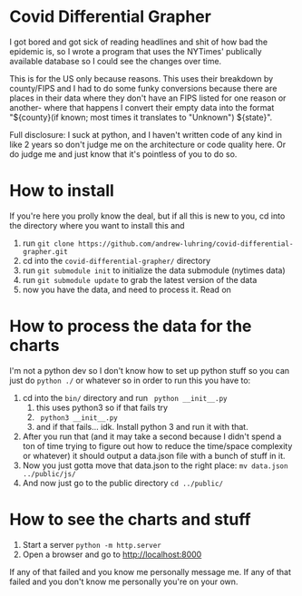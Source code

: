 # Covid Differential Grapher

I got bored and got sick of reading headlines and shit of how bad the epidemic is, so I wrote a program that uses the 
NYTimes' publically available database so I could see the changes over time.

This is for the US only because reasons. This uses their breakdown by county/FIPS and I had to do some funky conversions 
because there are places in their data where they don't have an FIPS listed for one reason or another- where that happens
I convert their empty data into the format "${county}(if known; most times it translates to "Unknown") ${state}".

Full disclosure: I suck at python, and I haven't written code of any kind in like 2 years so don't judge me on the architecture or code quality here. Or do judge me and just know that it's pointless of you to do so.

# How to install
If you're here you prolly know the deal, but if all this is new to you, cd into the directory where you want to install this and 

1. run ```git clone https://github.com/andrew-luhring/covid-differential-grapher.git```
1. cd into the ```covid-differential-grapher/``` directory
1. run ```git submodule init``` to initialize the data submodule (nytimes data) 
1. run ```git submodule update``` to grab the latest version of the data
1. now you have the data, and need to process it. Read on 

# How to process the data for the charts

I'm not a python dev so I don't know how to set up python stuff so you can just do ```python ./``` or whatever so in order
to run this you have to: 
1. cd into the ```bin/``` directory and run  ``` python __init__.py```
    1. this uses python3 so if that fails try
    1. ``` python3 __init__.py```
    1. and if that fails... idk. Install python 3 and run it with that.
1. After you run that (and it may take a second because I didn't spend a ton of time trying to figure out how to reduce the
time/space complexity or whatever) it should output a data.json file with a bunch of stuff in it.
1. Now you just gotta move that data.json to the right place: ```mv data.json ../public/js/```
1. And now just go to the public directory ```cd ../public/```

# How to see the charts and stuff

1. Start a server ```python -m http.server```
1. Open a browser and go to [http://localhost:8000](http://0.0.0.0:8000/)

If any of that failed and you know me personally message me.
If any of that failed and you don't know me personally you're on your own.

